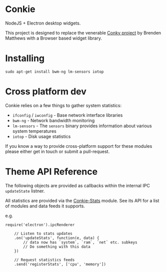 Conkie
======
NodeJS + Electron desktop widgets.

This project is designed to replace the venerable [Conky project](https://github.com/brndnmtthws/conky) by Brenden Matthews with a Browser based widget library.


Installing
==========

	sudo apt-get install bwm-ng lm-sensors iotop


Cross platform dev
==================
Conkie relies on a few things to gather system statistics:

* `ifconfig` / `iwconfig` - Base network interface libraries
* `bwm-ng` - Network bandwidth monitoring
* `lm-sensors` - The `sensors` binary provides information about various system temperatures
* `iotop` - Disk usage statistics

If you know a way to provide cross-platform support for these modules please either get in touch or submit a pull-request.



Theme API Reference
===================
The following objects are provided as callbacks within the internal IPC `updateState` listner.

All statistics are provided via the [Conkie-Stats](https://github.com/hash-bang/Conkie-Stats) module. See its API for a list of modules and data feeds it supports.

e.g.

	require('electron').ipcRenderer

		// Listen to stats updates
		.on('updateStats', function(e, data) {
			// data now has `system`, `ram`, `net` etc. subkeys
			// Do something with this data
		})

		// Request statistics feeds
		.send('registerStats', ['cpu', 'memory'])
